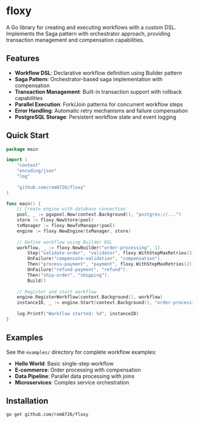 # floxy

A Go library for creating and executing workflows with a custom DSL. Implements the Saga pattern with orchestrator approach, providing transaction management and compensation capabilities.

## Features

- **Workflow DSL**: Declarative workflow definition using Builder pattern
- **Saga Pattern**: Orchestrator-based saga implementation with compensation
- **Transaction Management**: Built-in transaction support with rollback capabilities
- **Parallel Execution**: Fork/Join patterns for concurrent workflow steps
- **Error Handling**: Automatic retry mechanisms and failure compensation
- **PostgreSQL Storage**: Persistent workflow state and event logging

## Quick Start

```go
package main

import (
    "context"
    "encoding/json"
    "log"
    
    "github.com/rom8726/floxy"
)

func main() {
    // Create engine with database connection
    pool, _ := pgxpool.New(context.Background(), "postgres://...")
    store := floxy.NewStore(pool)
    txManager := floxy.NewTxManager(pool)
    engine := floxy.NewEngine(txManager, store)
    
    // Define workflow using Builder DSL
    workflow, _ := floxy.NewBuilder("order-processing", 1).
        Step("validate-order", "validator", floxy.WithStepMaxRetries(3)).
        OnFailure("compensate-validation", "compensation").
        Then("process-payment", "payment", floxy.WithStepMaxRetries(2)).
        OnFailure("refund-payment", "refund").
        Then("ship-order", "shipping").
        Build()
    
    // Register and start workflow
    engine.RegisterWorkflow(context.Background(), workflow)
    instanceID, _ := engine.Start(context.Background(), "order-processing-v1", input)
    
    log.Printf("Workflow started: %d", instanceID)
}
```

## Examples

See the `examples/` directory for complete workflow examples:

- **Hello World**: Basic single-step workflow
- **E-commerce**: Order processing with compensation
- **Data Pipeline**: Parallel data processing with joins
- **Microservices**: Complex service orchestration

## Installation

```bash
go get github.com/rom8726/floxy
```
